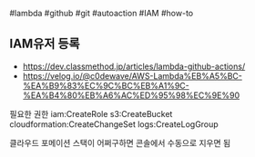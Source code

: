 #lambda #github #git #autoaction #IAM #how-to


## IAM유저 등록
- https://dev.classmethod.jp/articles/lambda-github-actions/
- https://velog.io/@c0dewave/AWS-Lambda%EB%A5%BC-%EA%B9%83%EC%9C%BC%EB%A1%9C-%EA%B4%80%EB%A6%AC%ED%95%98%EC%9E%90

필요한 권한
iam:CreateRole
s3:CreateBucket
cloudformation:CreateChangeSet
logs:CreateLogGroup

클라우드 포메이션 스택이 어쩌구하면 콘솔에서 수동으로 지우면 됨